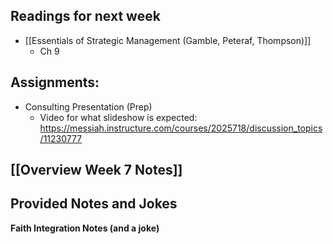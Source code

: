 ## Readings for next week
- [[Essentials of Strategic Management (Gamble, Peteraf, Thompson)]]
	- Ch 9

## Assignments:
- Consulting Presentation (Prep)
	- Video for what slideshow is expected: https://messiah.instructure.com/courses/2025718/discussion_topics/11230777 

## [[Overview Week 7 Notes]]

## Provided Notes and Jokes

**Faith Integration Notes (and a joke)**

